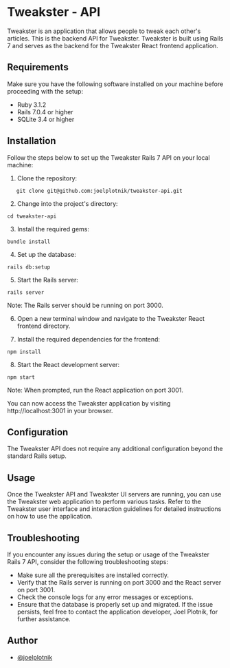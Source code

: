 # Tweakster - API

Tweakster is an application that allows people to tweak each other's articles. This is the backend API for Tweakster. Tweakster is built using Rails 7 and serves as the backend for the Tweakster React frontend application.

## Requirements

Make sure you have the following software installed on your machine before proceeding with the setup:

- Ruby 3.1.2
- Rails 7.0.4 or higher
- SQLite 3.4 or higher

## Installation

Follow the steps below to set up the Tweakster Rails 7 API on your local machine:

1. Clone the repository:

```shell
   git clone git@github.com:joelplotnik/tweakster-api.git
```

2. Change into the project's directory:

```shell
cd tweakster-api
```

3. Install the required gems:

```shell
bundle install
```

4. Set up the database:

```shell
rails db:setup
```

5. Start the Rails server:

```shell
rails server
```

Note: The Rails server should be running on port 3000.

6. Open a new terminal window and navigate to the Tweakster React frontend directory.

7. Install the required dependencies for the frontend:

```shell
npm install
```

8. Start the React development server:

```shell
npm start
```

Note: When prompted, run the React application on port 3001.

You can now access the Tweakster application by visiting http://localhost:3001 in your browser.

## Configuration

The Tweakster API does not require any additional configuration beyond the standard Rails setup.

## Usage

Once the Tweakster API and Tweakster UI servers are running, you can use the Tweakster web application to perform various tasks. Refer to the Tweakster user interface and interaction guidelines for detailed instructions on how to use the application.

## Troubleshooting

If you encounter any issues during the setup or usage of the Tweakster Rails 7 API, consider the following troubleshooting steps:

- Make sure all the prerequisites are installed correctly.
- Verify that the Rails server is running on port 3000 and the React server on port 3001.
- Check the console logs for any error messages or exceptions.
- Ensure that the database is properly set up and migrated.
  If the issue persists, feel free to contact the application developer, Joel Plotnik, for further assistance.

## Author

- [@joelplotnik](https://www.github.com/joelplotnik)
